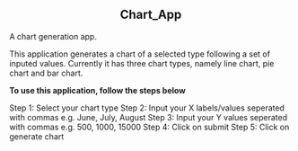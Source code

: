 <h2><center>Chart_App</center></h2>
<p>A chart generation app.</p>
<p>This application generates a chart of a selected type following a set of inputed values. Currently it has three chart types, namely line chart, pie chart and bar chart.</p>
<p><strong>To use this application, follow the steps below</strong></p>
      Step 1: Select your chart type
      Step 2: Input your X labels/values seperated with commas e.g. June, July, August
      Step 3: Input your Y values seperated with commas e.g. 500, 1000, 15000
      Step 4: Click on submit
      Step 5: Click on generate chart
